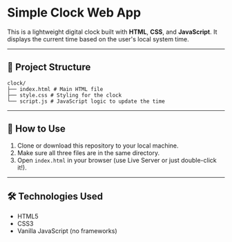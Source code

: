 # Simple Clock Web App

This is a lightweight digital clock built with **HTML**, **CSS**, and **JavaScript**. It displays the current time based on the user's local system time.

---

## 📁 Project Structure
```
clock/
├── index.html # Main HTML file
├── style.css # Styling for the clock
└── script.js # JavaScript logic to update the time
```

---

## 🚀 How to Use

1. Clone or download this repository to your local machine.
2. Make sure all three files are in the same directory.
3. Open `index.html` in your browser (use Live Server or just double-click it!).

---

## 🛠 Technologies Used

- HTML5
- CSS3
- Vanilla JavaScript (no frameworks)
